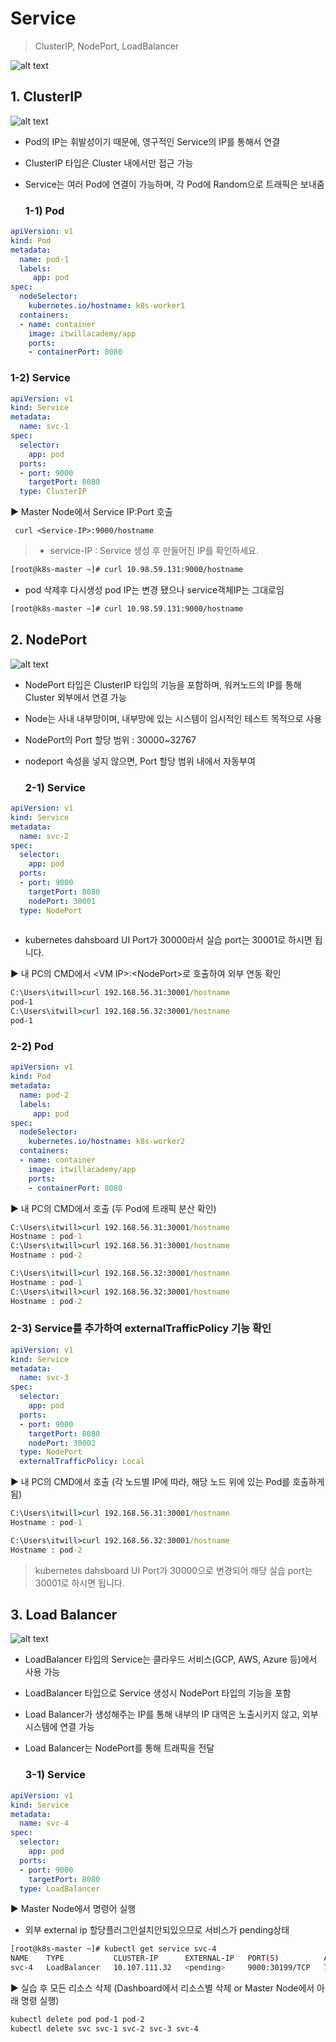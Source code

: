 # Service

> ClusterIP, NodePort, LoadBalancer

![alt text](image-58.png)


  ## 1. ClusterIP  

  ![alt text](image-13.png)

- Pod의 IP는 휘발성이기 때문에, 영구적인 Service의 IP를 통해서 연결
- ClusterIP 타입은 Cluster 내에서만 접근 가능
- Service는 여러 Pod에 연결이 가능하며, 각 Pod에 Random으로 트래픽은 보내줌



  ### 1-1) Pod

```yaml
apiVersion: v1
kind: Pod
metadata:
  name: pod-1
  labels:
     app: pod
spec:
  nodeSelector:
    kubernetes.io/hostname: k8s-worker1
  containers:
  - name: container
    image: itwillacademy/app
    ports:
    - containerPort: 8080
  ```
    


  ### 1-2) Service

```yml
apiVersion: v1
kind: Service
metadata:
  name: svc-1
spec:
  selector:
    app: pod
  ports:
  - port: 9000
    targetPort: 8080
  type: ClusterIP  
```

▶ Master Node에서 Service IP:Port 호출
 ```
  curl <Service-IP>:9000/hostname
```

  > * service-IP : Service 생성 후 만들어진 IP를 확인하세요.

```bash
[root@k8s-master ~]# curl 10.98.59.131:9000/hostname
```
- pod 삭제후 다시생성 pod IP는 변경 됐으나 service객체IP는 그대로임

```bash
[root@k8s-master ~]# curl 10.98.59.131:9000/hostname
```


## 2. NodePort

![alt text](image-14.png)

- NodePort 타입은 ClusterIP 타입의 기능을 포함하며, 워커노드의 IP를 통해 Cluster 외부에서 연결 가능
- Node는 사내 내부망이며, 내부망에 있는 시스템이 임시적인 테스트 목적으로 사용
- NodePort의 Port 할당 범위 : 30000~32767
- nodeport 속성을 넣지 않으면, Port 할당 범위 내에서 자동부여

  ### 2-1) Service

```yml
apiVersion: v1
kind: Service
metadata:
  name: svc-2
spec:
  selector:
    app: pod
  ports:
  - port: 9000
    targetPort: 8080
    nodePort: 30001
  type: NodePort
 
  ```

* kubernetes dahsboard UI Port가 30000라서 실습 port는 30001로 하시면 됩니다.

▶ 내 PC의 CMD에서 \<VM IP\>:\<NodePort\>로 호출하여 외부 연동 확인

```cmd
C:\Users\itwill>curl 192.168.56.31:30001/hostname
pod-1
C:\Users\itwill>curl 192.168.56.32:30001/hostname
pod-1
```
### 2-2) Pod

```yml
apiVersion: v1
kind: Pod
metadata:
  name: pod-2
  labels:
     app: pod
spec:
  nodeSelector:
    kubernetes.io/hostname: k8s-worker2
  containers:
  - name: container
    image: itwillacademy/app
    ports:
    - containerPort: 8080
```  

▶ 내 PC의 CMD에서 호출 (두 Pod에 트래픽 분산 확인)

```cmd
C:\Users\itwill>curl 192.168.56.31:30001/hostname
Hostname : pod-1
C:\Users\itwill>curl 192.168.56.31:30001/hostname
Hostname : pod-2

C:\Users\itwill>curl 192.168.56.32:30001/hostname
Hostname : pod-1
C:\Users\itwill>curl 192.168.56.32:30001/hostname
Hostname : pod-2
```

### 2-3) Service를 추가하여 externalTrafficPolicy 기능 확인

```yml
apiVersion: v1
kind: Service
metadata:
  name: svc-3
spec:
  selector:
    app: pod
  ports:
  - port: 9000
    targetPort: 8080
    nodePort: 30002
  type: NodePort
  externalTrafficPolicy: Local
 ```
▶ 내 PC의 CMD에서 호출 (각 노드별 IP에 따라, 해당 노드 위에 있는 Pod를 호출하게 됨)

```cmd
C:\Users\itwill>curl 192.168.56.31:30001/hostname
Hostname : pod-1

C:\Users\itwill>curl 192.168.56.32:30001/hostname
Hostname : pod-2
```


> kubernetes dahsboard UI Port가 30000으로 변경되어 해당 실습 port는 30001로 하시면 됩니다.


## 3. Load Balancer

![alt text](image-15.png)

- LoadBalancer 타입의 Service는 클라우드 서비스(GCP, AWS, Azure 등)에서 사용 가능
- LoadBalancer 타입으로 Service 생성시 NodePort 타입의 기능을 포함
- Load Balancer가 생성해주는 IP를 통해 내부의 IP 대역은 노출시키지 않고, 외부 시스템에 연결 가능
- Load Balancer는 NodePort를 통해 트래픽을 전달

  ### 3-1) Service

```yml
apiVersion: v1
kind: Service
metadata:
  name: svc-4
spec:
  selector:
    app: pod
  ports:
  - port: 9000
    targetPort: 8080
  type: LoadBalancer
```  

▶ Master Node에서 명령어 실행

- 외부 external ip 할당플러그인설치안되있으므로 서비스가 pending상태

```bash
[root@k8s-master ~]# kubectl get service svc-4
NAME    TYPE           CLUSTER-IP      EXTERNAL-IP   PORT(S)          AGE
svc-4   LoadBalancer   10.107.111.32   <pending>     9000:30199/TCP   72s

```
▶ 실습 후 모든 리소스 삭제 (Dashboard에서 리소스별 삭제 or Master Node에서 아래 명령 실행)

```bash
kubectl delete pod pod-1 pod-2
kubectl delete svc svc-1 svc-2 svc-3 svc-4
```


